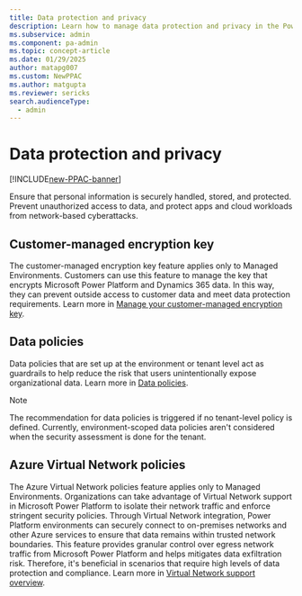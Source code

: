 ```yaml
---
title: Data protection and privacy
description: Learn how to manage data protection and privacy in the Power Platform admin center by using the available security features.
ms.subservice: admin
ms.component: pa-admin
ms.topic: concept-article
ms.date: 01/29/2025
author: matapg007
ms.custom: NewPPAC
ms.author: matgupta
ms.reviewer: sericks
search.audienceType: 
  - admin
---
```


# Data protection and privacy

[!INCLUDE[new-PPAC-banner](~/includes/new-PPAC-banner.md)]

Ensure that personal information is securely handled, stored, and protected. Prevent unauthorized access to data, and protect apps and cloud workloads from network-based cyberattacks.

## Customer-managed encryption key

The customer-managed encryption key feature applies only to Managed Environments. Customers can use this feature to manage the key that encrypts Microsoft Power Platform and Dynamics 365 data. In this way, they can prevent outside access to customer data and meet data protection requirements. Learn more in [Manage your customer-managed encryption key](../customer-managed-key.md).

## Data policies

Data policies that are set up at the environment or tenant level act as guardrails to help reduce the risk that users unintentionally expose organizational data. Learn more in [Data policies](../wp-data-loss-prevention.md).

> [!NOTE]
> The recommendation for data policies is triggered if no tenant-level policy is defined. Currently, environment-scoped data policies aren't considered when the security assessment is done for the tenant.

## Azure Virtual Network policies

The Azure Virtual Network policies feature applies only to Managed Environments. Organizations can take advantage of Virtual Network support in Microsoft Power Platform to isolate their network traffic and enforce stringent security policies. Through Virtual Network integration, Power Platform environments can securely connect to on-premises networks and other Azure services to ensure that data remains within trusted network boundaries. This feature provides granular control over egress network traffic from Microsoft Power Platform and helps mitigates data exfiltration risk. Therefore, it's beneficial in scenarios that require high levels of data protection and compliance. Learn more in [Virtual Network support overview](../vnet-support-overview.md).
